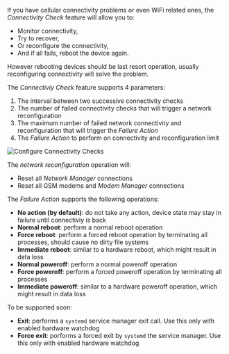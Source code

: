 If you have cellular connectivity problems or even WiFi related ones, the
*Connectivity Check* feature will allow you to:

- Monitor connectivity,
- Try to recover,
- Or reconfigure the connectivity,
- And if all fails, reboot the device again.

However rebooting devices should be last resort operation, usually reconfiguring
connectivity will solve the problem.

The *Connectiviy Check* feature supports 4 parameters:

1. The interval between two successive connectivity checks
2. The number of failed connectivity checks that will trigger a network reconfiguration
3. The maximum number of failed network connectivity and reconfiguration that will
   trigger the *Failure Action*
4. The *Failure Action* to perform on connectivity and reconfiguration limit

![Configure Connectivity
Checks](/steps/projects-and-devices/connectivity-checks.png)

The *network reconfiguration* operation will:

- Reset all *Network Manager* connections
- Reset all GSM modems and *Modem Manager* connections

The *Failure Action* supports the following operations:

- **No action (by default)**: do not take any action, device state may stay in failure until
  connectiviy is back
- **Normal reboot**: perform a normal reboot operation
- **Force reboot**: perform a forced reboot operation by terminating all processes,
  should cause no dirty file systems
- **Immediate reboot**: similar to a hardware reboot, which might result in data loss
- **Normal poweroff**: perform a normal poweroff operation
- **Force poweroff**: perform a forced poweroff operation by terminating all processes
- **Immediate poweroff**: similar to a hardware poweroff operation, which might
  result in data loss

To be supported soon:

- **Exit**: performs a `systemd` service manager exit call. Use this only with
  enabled hardware watchdog
- **Force exit**: porforms a forced exit by `systemd` the service manager. Use this
  only with enabled hardware watchdog

